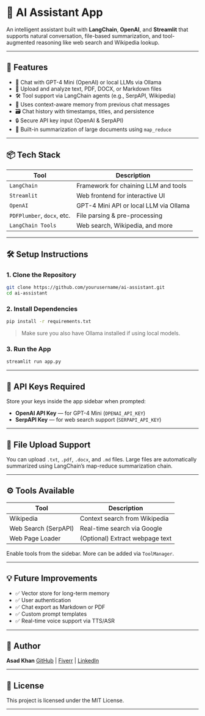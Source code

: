 # 🤖 AI Assistant App

An intelligent assistant built with **LangChain**, **OpenAI**, and **Streamlit** that supports natural conversation, file-based summarization, and tool-augmented reasoning like web search and Wikipedia lookup.

---

## 🚀 Features

* 💬 Chat with GPT-4 Mini (OpenAI) or local LLMs via Ollama
* 📄 Upload and analyze text, PDF, DOCX, or Markdown files
* 🛠️ Tool support via LangChain agents (e.g., SerpAPI, Wikipedia)
* 🧠 Uses context-aware memory from previous chat messages
* 🗃️ Chat history with timestamps, titles, and persistence
* 🔒 Secure API key input (OpenAI & SerpAPI)
* 🎯 Built-in summarization of large documents using `map_reduce`

---

## 📦 Tech Stack

| Tool                       | Description                            |
| -------------------------- | -------------------------------------- |
| `LangChain`                | Framework for chaining LLM and tools   |
| `Streamlit`                | Web frontend for interactive UI        |
| `OpenAI`                   | GPT-4 Mini API or local LLM via Ollama |
| `PDFPlumber`, `docx`, etc. | File parsing & pre-processing          |
| `LangChain Tools`          | Web search, Wikipedia, and more        |

---

## 🛠️ Setup Instructions

### 1. Clone the Repository

```bash
git clone https://github.com/yourusername/ai-assistant.git
cd ai-assistant
```

### 2. Install Dependencies

```bash
pip install -r requirements.txt
```

> Make sure you also have Ollama installed if using local models.

### 3. Run the App

```bash
streamlit run app.py
```

---

## 🔐 API Keys Required

Store your keys inside the app sidebar when prompted:

* **OpenAI API Key** — for GPT-4 Mini (`OPENAI_API_KEY`)
* **SerpAPI Key** — for web search support (`SERPAPI_API_KEY`)

---

## 📁 File Upload Support

You can upload `.txt`, `.pdf`, `.docx`, and `.md` files. Large files are automatically summarized using LangChain’s map-reduce summarization chain.

---

## ⚙️ Tools Available

| Tool                 | Description                     |
| -------------------- | ------------------------------- |
| Wikipedia            | Context search from Wikipedia   |
| Web Search (SerpAPI) | Real-time search via Google     |
| Web Page Loader      | (Optional) Extract webpage text |

Enable tools from the sidebar. More can be added via `ToolManager`.

---

## 💡 Future Improvements

* ✅ Vector store for long-term memory
* ✅ User authentication
* ✅ Chat export as Markdown or PDF
* ✅ Custom prompt templates
* ✅ Real-time voice support via TTS/ASR

---

## 👤 Author

**Asad Khan**
[GitHub](https://github.com/assad-khan) | [Fiverr](https://www.fiverr.com/s/dDB9epg) | [LinkedIn](https://linkedin.com)

---

## 📄 License

This project is licensed under the MIT License.

---
